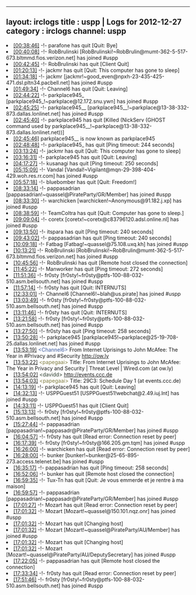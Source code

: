 
---
layout: irclogs
title : uspp | Logs for 2012-12-27
category : irclogs
channel: uspp
---
<li class="logitem"><a href="#00:38:46" name="00:38:46" class="time">[00:38:46]</a> -!- <span class="quit">parafone</span> has quit [Quit: Bye] </li>
<li class="logitem"><a href="#00:40:08" name="00:40:08" class="time">[00:40:08]</a> -!- <span class="join">RobBrulinski</span> [RobBrulinski!~RobBrulin@mumt-362-5-517-673.bltmmd.fios.verizon.net] has joined #uspp </li>
<li class="logitem"><a href="#00:42:45" name="00:42:45" class="time">[00:42:45]</a> -!- <span class="quit">RobBrulinski</span> has quit [Client Quit] </li>
<li class="logitem"><a href="#01:20:13" name="01:20:13" class="time">[01:20:13]</a> -!- <span class="quit">jackmr</span> has quit [Quit: This computer has gone to sleep] </li>
<li class="logitem"><a href="#01:34:18" name="01:34:18" class="time">[01:34:18]</a> -!- <span class="join">jackmr</span> [jackmr!~good_even@npxh-23-435-425-471.dsl.pltn34.pacbell.net] has joined #uspp </li>
<li class="logitem"><a href="#01:49:34" name="01:49:34" class="time">[01:49:34]</a> -!- <span class="quit">Channel6</span> has quit [Quit: Leaving] </li>
<li class="logitem"><a href="#02:44:22" name="02:44:22" class="time">[02:44:22]</a> -!- <span class="join">parkplace945_</span> [parkplace945_!~parkplace@12.172.snu.ywn] has joined #uspp </li>
<li class="logitem"><a href="#02:45:25" name="02:45:25" class="time">[02:45:25]</a> -!- <span class="join">parkplace945__</span> [parkplace945__!~parkplace@13-38-332-873.dallas.lonlinet.net] has joined #uspp </li>
<li class="logitem"><a href="#02:45:40" name="02:45:40" class="time">[02:45:40]</a> -!- <span class="quit">parkplace945</span> has quit [Killed (NickServ (GHOST command used by parkplace945__!~parkplace@13-38-332-873.dallas.lonlinet.net))] </li>
<li class="logitem"><a href="#02:45:46" name="02:45:46" class="time">[02:45:46]</a> <span class="nick">parkplace945__</span> is now known as <span class="nick">parkplace945</span> </li>
<li class="logitem"><a href="#02:48:48" name="02:48:48" class="time">[02:48:48]</a> -!- <span class="quit">parkplace945_</span> has quit [Ping timeout: 244 seconds] </li>
<li class="logitem"><a href="#03:13:24" name="03:13:24" class="time">[03:13:24]</a> -!- <span class="quit">jackmr</span> has quit [Quit: This computer has gone to sleep] </li>
<li class="logitem"><a href="#03:16:31" name="03:16:31" class="time">[03:16:31]</a> -!- <span class="quit">parkplace945</span> has quit [Quit: Leaving] </li>
<li class="logitem"><a href="#04:17:27" name="04:17:27" class="time">[04:17:27]</a> -!- <span class="quit">kusanagi</span> has quit [Ping timeout: 250 seconds] </li>
<li class="logitem"><a href="#05:15:09" name="05:15:09" class="time">[05:15:09]</a> -!- <span class="join">Vandal</span> [Vandal!~Vigilant@mqn-29-398-404-429.woh.res.rr.com] has joined #uspp </li>
<li class="logitem"><a href="#05:57:18" name="05:57:18" class="time">[05:57:18]</a> -!- <span class="quit">bluebomber</span> has quit [Quit: Freedom!] </li>
<li class="logitem"><a href="#08:33:14" name="08:33:14" class="time">[08:33:14]</a> -!- <span class="join">pappasadrian</span> [pappasadrian!~quassel@PirateParty/GR/Member] has joined #uspp </li>
<li class="logitem"><a href="#08:33:30" name="08:33:30" class="time">[08:33:30]</a> -!- <span class="join">warchicken</span> [warchicken!~Anonymous@91.182.j.xp] has joined #uspp </li>
<li class="logitem"><a href="#08:38:59" name="08:38:59" class="time">[08:38:59]</a> -!- <span class="quit">TeamColtra</span> has quit [Quit: Computer has gone to sleep.] </li>
<li class="logitem"><a href="#09:09:04" name="09:09:04" class="time">[09:09:04]</a> -!- <span class="join">coretx</span> [coretx!~coretx@c83796120.adsl.online.nl] has joined #uspp </li>
<li class="logitem"><a href="#09:13:50" name="09:13:50" class="time">[09:13:50]</a> -!- <span class="quit">itspara</span> has quit [Ping timeout: 240 seconds] </li>
<li class="logitem"><a href="#09:43:02" name="09:43:02" class="time">[09:43:02]</a> -!- <span class="quit">pappasadrian</span> has quit [Ping timeout: 240 seconds] </li>
<li class="logitem"><a href="#10:09:18" name="10:09:18" class="time">[10:09:18]</a> -!- <span class="join">Fatbag</span> [Fatbag!~quassel@75.108.uxq.kh] has joined #uspp </li>
<li class="logitem"><a href="#10:13:21" name="10:13:21" class="time">[10:13:21]</a> -!- <span class="join">RobBrulinski</span> [RobBrulinski!~RobBrulin@mumt-362-5-517-673.bltmmd.fios.verizon.net] has joined #uspp </li>
<li class="logitem"><a href="#10:45:56" name="10:45:56" class="time">[10:45:56]</a> -!- <span class="quit">RobBrulinski</span> has quit [Remote host closed the connection] </li>
<li class="logitem"><a href="#11:45:22" name="11:45:22" class="time">[11:45:22]</a> -!- <span class="quit">Manworker</span> has quit [Ping timeout: 272 seconds] </li>
<li class="logitem"><a href="#11:51:36" name="11:51:36" class="time">[11:51:36]</a> -!- <span class="join">fr0sty</span> [fr0sty!~fr0sty@ptfs-100-88-032-510.asm.bellsouth.net] has joined #uspp </li>
<li class="logitem"><a href="#11:57:14" name="11:57:14" class="time">[11:57:14]</a> -!- <span class="quit">fr0sty</span> has quit [Quit: INTERNUTS] </li>
<li class="logitem"><a href="#12:33:01" name="12:33:01" class="time">[12:33:01]</a> -!- <span class="join">Channel6</span> [Channel6!~blah@us.pirate] has joined #uspp </li>
<li class="logitem"><a href="#13:03:49" name="13:03:49" class="time">[13:03:49]</a> -!- <span class="join">fr0sty</span> [fr0sty!~fr0sty@ptfs-100-88-032-510.asm.bellsouth.net] has joined #uspp </li>
<li class="logitem"><a href="#13:11:46" name="13:11:46" class="time">[13:11:46]</a> -!- <span class="quit">fr0sty</span> has quit [Quit: INTERNUTS] </li>
<li class="logitem"><a href="#13:21:58" name="13:21:58" class="time">[13:21:58]</a> -!- <span class="join">fr0sty</span> [fr0sty!~fr0sty@ptfs-100-88-032-510.asm.bellsouth.net] has joined #uspp </li>
<li class="logitem"><a href="#13:27:50" name="13:27:50" class="time">[13:27:50]</a> -!- <span class="quit">fr0sty</span> has quit [Ping timeout: 258 seconds] </li>
<li class="logitem"><a href="#13:50:28" name="13:50:28" class="time">[13:50:28]</a> -!- <span class="join">parkplace945</span> [parkplace945!~parkplace@25-19-708-25.dallas.lonlinet.net] has joined #uspp </li>
<li class="logitem"><a href="#13:53:19" name="13:53:19" class="time">[13:53:19]</a> <span class="person" style="color:#3d5ba0">&lt;Channel6&gt;</span> From Internet Uprisings to John McAfee: The Year in #Privacy and #Security <a href="http://ow.ly/go52k" target="_blank">http://ow.ly</a> </li>
<li class="logitem"><a href="#13:53:22" name="13:53:22" class="time">[13:53:22]</a> <span class="person" style="color:#817e41">&lt;papegaai&gt;</span> Title: From Internet Uprisings to John McAfee: The Year in Privacy and Security | Threat Level | Wired.com (at ow.ly) </li>
<li class="logitem"><a href="#13:54:02" name="13:54:02" class="time">[13:54:02]</a> <span class="person" style="color:#2d3f2f">&lt;davidd&gt;</span> <a href="http://events.ccc.de/congress/2012/Fahrplan/day_2012-12-27.en.html" target="_blank">http://events.ccc.de</a> </li>
<li class="logitem"><a href="#13:54:03" name="13:54:03" class="time">[13:54:03]</a> <span class="person" style="color:#817e41">&lt;papegaai&gt;</span> Title: 29C3: Schedule Day 1 (at events.ccc.de) </li>
<li class="logitem"><a href="#14:13:19" name="14:13:19" class="time">[14:13:19]</a> -!- <span class="quit">parkplace945</span> has quit [Quit: Leaving] </li>
<li class="logitem"><a href="#14:32:13" name="14:32:13" class="time">[14:32:13]</a> -!- <span class="join">USPPGuest51</span> [USPPGuest51!webchat@2.49.iuj.lnt] has joined #uspp </li>
<li class="logitem"><a href="#14:33:11" name="14:33:11" class="time">[14:33:11]</a> -!- <span class="quit">USPPGuest51</span> has quit [Client Quit] </li>
<li class="logitem"><a href="#15:13:13" name="15:13:13" class="time">[15:13:13]</a> -!- <span class="join">fr0sty</span> [fr0sty!~fr0sty@ptfs-100-88-032-510.asm.bellsouth.net] has joined #uspp </li>
<li class="logitem"><a href="#15:27:44" name="15:27:44" class="time">[15:27:44]</a> -!- <span class="join">pappasadrian</span> [pappasadrian!~pappasadr@PirateParty/GR/Member] has joined #uspp </li>
<li class="logitem"><a href="#16:04:57" name="16:04:57" class="time">[16:04:57]</a> -!- <span class="quit">fr0sty</span> has quit [Read error: Connection reset by peer] </li>
<li class="logitem"><a href="#16:17:39" name="16:17:39" class="time">[16:17:39]</a> -!- <span class="join">fr0sty</span> [fr0sty!~fr0sty@166.205.gm.tqm] has joined #uspp </li>
<li class="logitem"><a href="#16:26:00" name="16:26:00" class="time">[16:26:00]</a> -!- <span class="quit">warchicken</span> has quit [Read error: Connection reset by peer] </li>
<li class="logitem"><a href="#16:28:00" name="16:28:00" class="time">[16:28:00]</a> -!- <span class="join">bunker</span> [bunker!~bunker@25-65-895-273.access.telenet.be] has joined #uspp </li>
<li class="logitem"><a href="#16:35:17" name="16:35:17" class="time">[16:35:17]</a> -!- <span class="quit">pappasadrian</span> has quit [Ping timeout: 258 seconds] </li>
<li class="logitem"><a href="#16:52:06" name="16:52:06" class="time">[16:52:06]</a> -!- <span class="quit">bunker</span> has quit [Remote host closed the connection] </li>
<li class="logitem"><a href="#16:59:35" name="16:59:35" class="time">[16:59:35]</a> -!- <span class="quit">Tux-Tn</span> has quit [Quit: Je vous emmerde et je rentre à ma maison] </li>
<li class="logitem"><a href="#16:59:57" name="16:59:57" class="time">[16:59:57]</a> -!- <span class="join">pappasadrian</span> [pappasadrian!~pappasadr@PirateParty/GR/Member] has joined #uspp </li>
<li class="logitem"><a href="#17:01:27" name="17:01:27" class="time">[17:01:27]</a> -!- <span class="quit">Mozart</span> has quit [Read error: Connection reset by peer] </li>
<li class="logitem"><a href="#17:01:32" name="17:01:32" class="time">[17:01:32]</a> -!- <span class="join">Mozart</span> [Mozart!~quassel@150.101.nqz.onr] has joined #uspp </li>
<li class="logitem"><a href="#17:01:32" name="17:01:32" class="time">[17:01:32]</a> -!- <span class="quit">Mozart</span> has quit [Changing host] </li>
<li class="logitem"><a href="#17:01:32" name="17:01:32" class="time">[17:01:32]</a> -!- <span class="join">Mozart</span> [Mozart!~quassel@PirateParty/AU/Member] has joined #uspp </li>
<li class="logitem"><a href="#17:01:32" name="17:01:32" class="time">[17:01:32]</a> -!- <span class="quit">Mozart</span> has quit [Changing host] </li>
<li class="logitem"><a href="#17:01:32" name="17:01:32" class="time">[17:01:32]</a> -!- <span class="join">Mozart</span> [Mozart!~quassel@PirateParty/AU/DeputySecretary] has joined #uspp </li>
<li class="logitem"><a href="#17:22:05" name="17:22:05" class="time">[17:22:05]</a> -!- <span class="quit">pappasadrian</span> has quit [Remote host closed the connection] </li>
<li class="logitem"><a href="#17:33:34" name="17:33:34" class="time">[17:33:34]</a> -!- <span class="quit">fr0sty</span> has quit [Read error: Connection reset by peer] </li>
<li class="logitem"><a href="#17:51:46" name="17:51:46" class="time">[17:51:46]</a> -!- <span class="join">fr0sty</span> [fr0sty!~fr0sty@ptfs-100-88-032-510.asm.bellsouth.net] has joined #uspp </li>


